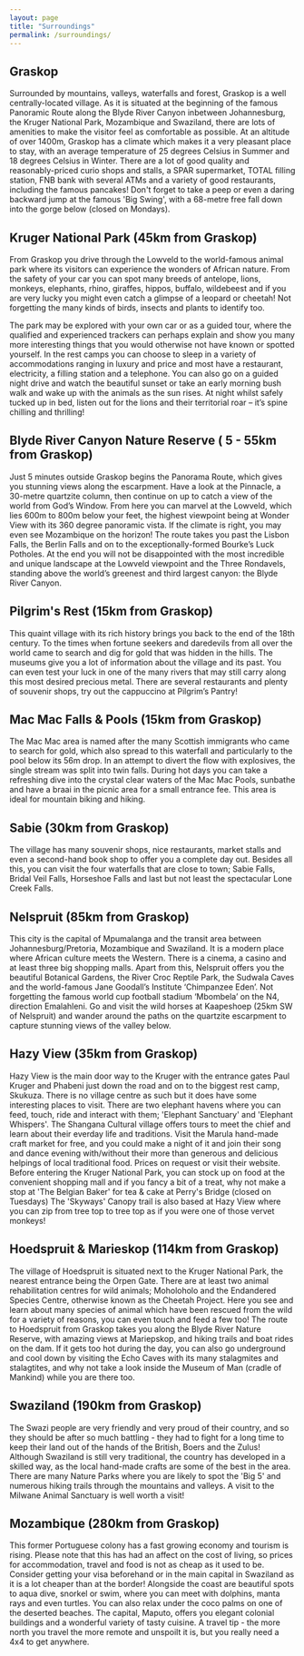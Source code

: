 ```yaml
---
layout: page
title: "Surroundings"
permalink: /surroundings/
---
```


## Graskop
Surrounded by mountains, valleys, waterfalls and forest, Graskop is a well centrally-located village.  As it is situated at the beginning of the famous Panoramic Route along the Blyde River Canyon inbetween Johannesburg, the Kruger National Park, Mozambique and Swaziland, there are lots of amenities to make the visitor feel as comfortable as possible.  At an altitude of over 1400m, Graskop has a climate which makes it a very pleasant place to stay, with an average temperature of 25 degrees Celsius in Summer and 18 degrees Celsius in Winter.  There are a lot of good quality and reasonably-priced curio shops and stalls, a SPAR supermarket, TOTAL filling station, FNB bank with several ATMs and a variety of good restaurants, including the famous pancakes!  Don't forget to take a peep or even a daring backward jump at the famous 'Big Swing', with a 68-metre free fall down into the gorge below (closed on Mondays).


## Kruger National Park (45km from Graskop)
From Graskop you drive through the Lowveld to the world-famous animal park where its visitors can experience the wonders of African nature.  From the safety of your car you can spot many breeds of antelope, lions, monkeys, elephants, rhino, giraffes, hippos, buffalo, wildebeest and if you are very lucky you might even catch a glimpse of a leopard or cheetah!  Not forgetting the many kinds of birds, insects and plants to identify too.

The park may be explored with your own car or as a guided tour, where the qualified and experienced trackers can perhaps explain and show you many more interesting things that you would otherwise not have known or spotted yourself.  In the rest camps you can choose to sleep in a variety of accommodations ranging in luxury and price and most have a restaurant, electricity, a filling station and a telephone.  You can also go on a guided night drive and watch the beautiful sunset or take an early morning bush walk and wake up with the animals as the sun rises.  At night whilst safely tucked up in bed, listen out for the lions and their territorial roar – it’s spine chilling and thrilling!


## Blyde River Canyon Nature Reserve ( 5 - 55km from Graskop)
Just 5 minutes outside Graskop begins the Panorama Route, which gives you stunning views along the escarpment.  Have a look at the Pinnacle, a 30-metre quartzite column, then continue on up to catch a view of the world from God’s Window.  From here you can marvel at the Lowveld, which lies 600m to 800m below your feet, the highest viewpoint being at Wonder View with its 360 degree panoramic vista.  If the climate is right, you may even see Mozambique on the horizon!  The route takes you past the Lisbon Falls, the Berlin Falls and on to the exceptionally-formed Bourke’s Luck Potholes.  At the end you will not be disappointed with the most incredible and unique landscape at the Lowveld viewpoint and the Three Rondavels, standing above the world’s greenest and third largest canyon: the Blyde River Canyon.


## Pilgrim's Rest (15km from Graskop)
This quaint village with its rich history brings you back to the end of the 18th century.  To the times when fortune seekers and daredevils from all over the world came to search and dig for gold that was hidden in the hills.  The museums give you a lot of information about the village and its past.  You can even test your luck in one of the many rivers that may still carry along this most desired precious metal.  There are several restaurants and plenty of souvenir shops, try out the cappuccino at Pilgrim’s Pantry!


## Mac Mac Falls & Pools (15km from Graskop)
The Mac Mac area is named after the many Scottish immigrants who came to search for gold, which also spread to this waterfall and particularly to the pool below its 56m drop.  In an attempt to divert the flow with explosives, the single stream was split into twin falls.  During hot days you can take a refreshing dive into the crystal clear waters of the Mac Mac Pools, sunbathe and have a braai in the picnic area for a small entrance fee.  This area is ideal for mountain biking and hiking.


## Sabie (30km from Graskop)
The village has many souvenir shops, nice restaurants, market stalls and even a second-hand book shop to offer you a complete day out.  Besides all this, you can visit the four waterfalls that are close to town; Sabie Falls, Bridal Veil Falls, Horseshoe Falls and last but not least the spectacular Lone Creek Falls.


## Nelspruit (85km from Graskop)
This city is the capital of Mpumalanga and the transit area between Johannesburg/Pretoria, Mozambique and Swaziland.  It is a modern place where African culture meets the Western.  There is a cinema, a casino and at least three big shopping malls.  Apart from this, Nelspruit offers you the beautiful Botanical Gardens, the River Croc Reptile Park, the Sudwala Caves and the world-famous Jane Goodall’s Institute ‘Chimpanzee Eden’.  Not forgetting the famous world cup football stadium ‘Mbombela’ on the N4, direction Emalahleni.  Go and visit the wild horses at Kaapeshoep (25km SW of Nelspruit) and wander around the paths on the quartzite escarpment to capture stunning views of the valley below.


## Hazy View (35km from Graskop)
Hazy View is the main door way to the Kruger with the entrance gates Paul Kruger and Phabeni just down the road and on to the biggest rest camp, Skukuza.  There is no village centre as such but it does have some interesting places to visit.  There are two elephant havens where you can feed, touch, ride and interact with them; 'Elephant Sanctuary' and 'Elephant Whispers'.  The Shangana Cultural village offers tours to meet the chief and learn about their everday life and traditions.  Visit the Marula hand-made craft market for free, and you could make a night of it and join their song and dance evening with/without their more than generous and delicious helpings of local traditional food.  Prices on request or visit their website.  Before entering the Kruger National Park, you can stock up on food at the convenient shopping mall and if you fancy a bit of a treat, why not make a stop at 'The Belgian Baker' for tea & cake at Perry's Bridge (closed on Tuesdays)  The 'Skyways' Canopy trail is also based at Hazy View where you can zip from tree top to tree top as if you were one of those vervet monkeys!


## Hoedspruit & Marieskop (114km from Graskop)
The village of Hoedspruit is situated next to the Kruger National Park, the nearest entrance being the Orpen Gate.  There are at least two animal rehabilitation centres for wild animals; Moholoholo and the Endandered Species Centre, otherwise known as the Cheetah Project.  Here you see and learn about many species of animal which have been rescued from the wild for a variety of reasons, you can even touch and feed a few too!  The route to Hoedspruit from Graskop takes you along the Blyde River Nature Reserve, with amazing views at Mariepskop, and hiking trails and boat rides on the dam.  If it gets too hot during the day, you can also go underground and cool down by visiting the Echo Caves with its many stalagmites and stalagtites, and why not take a look inside the Museum of Man (cradle of Mankind) while you are there too.


## Swaziland (190km from Graskop)
The Swazi people are very friendly and very proud of their country, and so they should be after so much battling - they had to fight for a long time to keep their land out of the hands of the British, Boers and the Zulus!  Although Swaziland is still very traditional, the country has developed in a skilled way, as the local hand-made crafts are some of the best in the area.  There are many Nature Parks where you are likely to spot the 'Big 5' and numerous hiking trails through the mountains and valleys.  A visit to the Milwane Animal Sanctuary is well worth a visit!


## Mozambique (280km from Graskop)
This former Portuguese colony has a fast growing economy and tourism is rising.  Please note that this has had an affect on the cost of living, so prices for accommodation, travel and food is not as cheap as it used to be.  Consider getting your visa beforehand or in the main capital in Swaziland as it is a lot cheaper than at the border!  Alongside the coast are beautiful spots to aqua dive, snorkel or swim, where you can meet with dolphins, manta rays and even turtles.  You can also relax under the coco palms on one of the deserted beaches.  The capital, Maputo, offers you elegant colonial buildings and a wonderful variety of tasty cuisine. A travel tip - the more north you travel the more remote and unspoilt it is, but you really need a 4x4 to get anywhere.